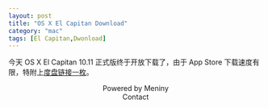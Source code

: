```yaml
---
layout: post
title: "OS X El Capitan Download"
category: "mac"
tags: [El Capitan,Dwonload]
---
```

今天 OS X El Capitan 10.11 正式版终于开放下载了，由于 App Store 下载速度有限，特附上[度盘链接一枚](http://pan.baidu.com/s/1c0sd49E)。

<center>Powered by Meniny</center>
<center>Contact <Meniny@qq.com></center>


